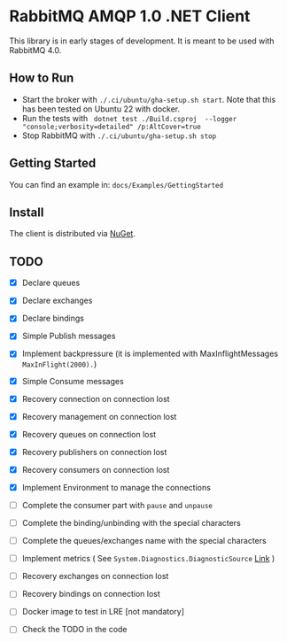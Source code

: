 # RabbitMQ AMQP 1.0 .NET Client

This library is in early stages of development. It is meant to be used with RabbitMQ 4.0.

## How to Run

- Start the broker with `./.ci/ubuntu/gha-setup.sh start`. Note that this has been tested on Ubuntu 22 with docker.
- Run the tests with ` dotnet test ./Build.csproj  --logger "console;verbosity=detailed" /p:AltCover=true`
- Stop RabbitMQ with `./.ci/ubuntu/gha-setup.sh stop`

## Getting Started

You can find an example in: `docs/Examples/GettingStarted`

## Install

The client is distributed via [NuGet](https://www.nuget.org/packages/RabbitMQ.AMQP.Client/).

## TODO

- [x] Declare queues
- [x] Declare exchanges
- [x] Declare bindings
- [x] Simple Publish messages
- [x] Implement backpressure (it is implemented with MaxInflightMessages `MaxInFlight(2000).`)
- [x] Simple Consume messages
- [x] Recovery connection on connection lost
- [x] Recovery management on connection lost
- [x] Recovery queues on connection lost
- [x] Recovery publishers on connection lost
- [x] Recovery consumers on connection lost
- [x] Implement Environment to manage the connections
- [ ] Complete the consumer part with `pause` and `unpause`
- [ ] Complete the binding/unbinding with the special characters
- [ ] Complete the queues/exchanges name with the special characters
- [ ] Implement metrics ( See `System.Diagnostics.DiagnosticSource` [Link](https://learn.microsoft.com/en-us/dotnet/core/diagnostics/metrics-instrumentation) )
- [ ] Recovery exchanges on connection lost
- [ ] Recovery bindings on connection lost
- [ ] Docker image to test in LRE [not mandatory]
- [ ] Check the TODO in the code


